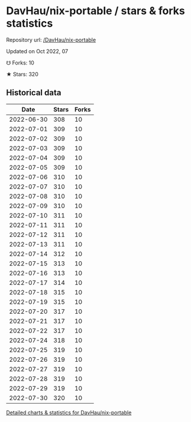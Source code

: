 # DavHau/nix-portable / stars & forks statistics

Repository url: [/DavHau/nix-portable](https://github.com/DavHau/nix-portable)

Updated on Oct 2022, 07

☋ Forks: 10

★ Stars: 320

## Historical data
| Date | Stars | Forks |
|------|-------|-------|
| 2022-06-30 | 308 | 10 | 
| 2022-07-01 | 309 | 10 | 
| 2022-07-02 | 309 | 10 | 
| 2022-07-03 | 309 | 10 | 
| 2022-07-04 | 309 | 10 | 
| 2022-07-05 | 309 | 10 | 
| 2022-07-06 | 310 | 10 | 
| 2022-07-07 | 310 | 10 | 
| 2022-07-08 | 310 | 10 | 
| 2022-07-09 | 310 | 10 | 
| 2022-07-10 | 311 | 10 | 
| 2022-07-11 | 311 | 10 | 
| 2022-07-12 | 311 | 10 | 
| 2022-07-13 | 311 | 10 | 
| 2022-07-14 | 312 | 10 | 
| 2022-07-15 | 313 | 10 | 
| 2022-07-16 | 313 | 10 | 
| 2022-07-17 | 314 | 10 | 
| 2022-07-18 | 315 | 10 | 
| 2022-07-19 | 315 | 10 | 
| 2022-07-20 | 317 | 10 | 
| 2022-07-21 | 317 | 10 | 
| 2022-07-22 | 317 | 10 | 
| 2022-07-24 | 318 | 10 | 
| 2022-07-25 | 319 | 10 | 
| 2022-07-26 | 319 | 10 | 
| 2022-07-27 | 319 | 10 | 
| 2022-07-28 | 319 | 10 | 
| 2022-07-29 | 319 | 10 | 
| 2022-07-30 | 320 | 10 | 


[Detailed charts & statistics for DavHau/nix-portable](https://reviewgithub.com/rep/DavHau/nix-portable)
